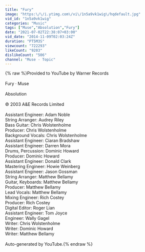 ```yaml
---
title: "Fury"
image: "https:\/\/i.ytimg.com\/vi\/1n5a9vk1wig\/hqdefault.jpg"
vid_id: "1n5a9vk1wig"
categories: "Music"
tags: ["Muse","Absolution","Fury"]
date: "2021-07-02T22:38:07+03:00"
vid_date: "2014-11-09T02:03:24Z"
duration: "PT5M3S"
viewcount: "722293"
likeCount: "9203"
dislikeCount: "506"
channel: "Muse - Topic"
---
```

{% raw %}Provided to YouTube by Warner Records<br /><br />Fury · Muse<br /><br />Absolution<br /><br />℗ 2003 A&amp;E Records Limited<br /><br />Assistant  Engineer: Adam Noble<br />String  Arranger: Audrey Riley<br />Bass  Guitar: Chris Wolstenholme<br />Producer: Chris Wolstenholme<br />Background  Vocals: Chris Wolstenholme<br />Assistant  Engineer: Ciaran Bradshaw<br />Assistant  Engineer: Darren Mora<br />Drums, Percussion: Dominic Howard<br />Producer: Dominic Howard<br />Assistant  Engineer: Donald Clark<br />Mastering  Engineer: Howie Weinberg<br />Assistant  Engineer: Jason Gossman<br />String  Arranger: Matthew Bellamy<br />Guitar, Keyboards: Matthew Bellamy<br />Producer: Matthew Bellamy<br />Lead  Vocals: Matthew Bellamy<br />Mixing  Engineer: Rich Costey<br />Producer: Rich Costey<br />Digital  Editor: Roger Lian<br />Assistant  Engineer: Tom Joyce<br />Engineer: Wally Gagel<br />Writer: Chris Wolstenholme<br />Writer: Dominic Howard<br />Writer: Matthew Bellamy<br /><br />Auto-generated by YouTube.{% endraw %}
